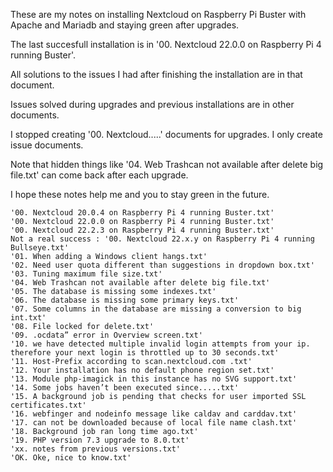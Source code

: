 These are my notes on installing Nextcloud on Raspberry Pi Buster with Apache and Mariadb and staying green after upgrades.

The last succesfull installation is in '00. Nextcloud 22.0.0 on Raspberry Pi 4 running Buster'.

All solutions to the issues I had after finishing the installation are in that document.

Issues solved during upgrades and previous installations are in other documents.

I stopped creating '00. Nextcloud.....' documents for upgrades. I only create issue documents.

Note that hidden things like '04. Web Trashcan not available after delete big file.txt' can come back after each upgrade.

I hope these notes help me and you to stay green in the future.


    '00. Nextcloud 20.0.4 on Raspberry Pi 4 running Buster.txt'
    '00. Nextcloud 22.0.0 on Raspberry Pi 4 running Buster.txt'
    '00. Nextcloud 22.2.3 on Raspberry Pi 4 running Buster.txt'
    Not a real success : '00. Nextcloud 22.x.y on Raspberry Pi 4 running Bullseye.txt'
    '01. When adding a Windows client hangs.txt'
    '02. Need user quota different than suggestions in dropdown box.txt'
    '03. Tuning maximum file size.txt'
    '04. Web Trashcan not available after delete big file.txt'
    '05. The database is missing some indexes.txt'
    '06. The database is missing some primary keys.txt'
    '07. Some columns in the database are missing a conversion to big int.txt'
    '08. File locked for delete.txt'
    '09. .ocdata” error in Overview screen.txt'
    '10. we have detected multiple invalid login attempts from your ip. therefore your next login is throttled up to 30 seconds.txt'
    '11. Host-Prefix according to scan.nextcloud.com .txt'
    '12. Your installation has no default phone region set.txt'
    '13. Module php-imagick in this instance has no SVG support.txt'
    '14. Some jobs haven’t been executed since.....txt'
    '15. A background job is pending that checks for user imported SSL certificates.txt'
    '16. webfinger and nodeinfo message like caldav and carddav.txt'
    '17. can not be downloaded because of local file name clash.txt'
    '18. Background job ran long time ago.txt'
    '19. PHP version 7.3 upgrade to 8.0.txt'
    'xx. notes from previous versions.txt'
    'OK. Oke, nice to know.txt'
